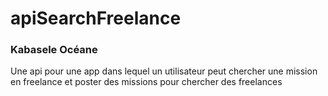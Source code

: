 # apiSearchFreelance
### Kabasele Océane
Une api pour une app dans lequel un utilisateur peut chercher une mission en freelance et poster des missions pour chercher des freelances
